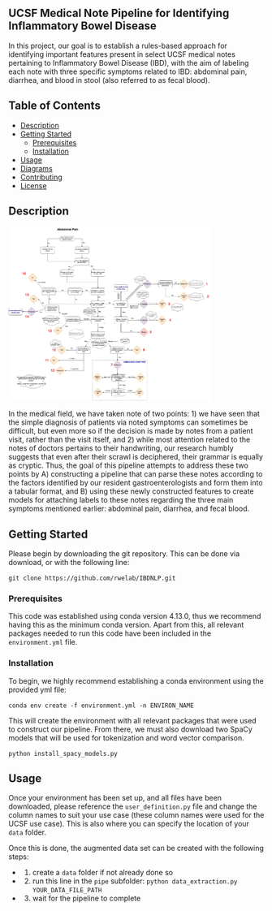## UCSF Medical Note Pipeline for Identifying Inflammatory Bowel Disease

In this project, our goal is to establish a rules-based approach for identifying important features present in select UCSF medical notes pertaining to Inflammatory Bowel Disease (IBD), with the aim of labeling each note with three specific symptoms related to IBD: abdominal pain, diarrhea, and blood in stool (also referred to as fecal blood).

## Table of Contents

- [Description](#description)
- [Getting Started](#getting-started)
  - [Prerequisites](#prerequisites)
  - [Installation](#installation)
- [Usage](#usage)
- [Diagrams](#diagrams)
- [Contributing](#contributing)
- [License](#license)

## Description


<img src="diagrams/abdominal_tree.jpg" alt="Example of Annotation Guidelines" width="400"/>

In the medical field, we have taken note of two points: 1) we have seen that the simple diagnosis of patients via noted symptoms can sometimes be difficult, but even more so if the decision is made by notes from a patient visit, rather than the visit itself, and 2) while most attention related to the notes of doctors pertains to their handwriting, our research humbly suggests that even after their scrawl is deciphered, their grammar is equally as cryptic. Thus, the goal of this pipeline attempts to address these two points by A) constructing a pipeline that can parse these notes according to the factors identified by our resident gastroenterologists and form them into a tabular format, and B) using these newly constructed features to create models for attaching labels to these notes regarding the three main symptoms mentioned earlier: abdominal pain, diarrhea, and fecal blood.

## Getting Started

Please begin by downloading the git repository. This can be done via download, or with the following line:

```
git clone https://github.com/rwelab/IBDNLP.git
```


### Prerequisites

This code was established using conda version 4.13.0, thus we recommend having this as the minimum conda version. Apart from this, all relevant packages needed to run this code have been included in the ```environment.yml``` file.

### Installation

To begin, we highly recommend establishing a conda environment using the provided yml file:

```
conda env create -f environment.yml -n ENVIRON_NAME
```

This will create the environment with all relevant packages that were used to construct our pipeline. From there, we must also download two SpaCy models that will be used for tokenization and word vector comparison.

```
python install_spacy_models.py
```


## Usage

Once your environment has been set up, and all files have been downloaded, please reference the ```user_definition.py``` file and change the column names to suit your use case (these column names were used for the UCSF use case). This is also where you can specify the location of your ```data``` folder.

Once this is done, the augmented data set can be created with the following steps:
 - 1) create a ```data``` folder if not already done so
 - 2) run this line in the ```pipe``` subfolder: ```python data_extraction.py YOUR_DATA_FILE_PATH```
 - 3) wait for the pipeline to complete